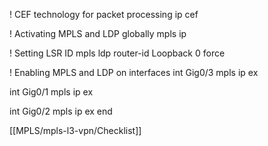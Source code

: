 ! CEF technology for packet processing
ip cef

! Activating MPLS and LDP globally
mpls ip

! Setting LSR ID
mpls ldp router-id Loopback 0 force 

! Enabling MPLS and LDP on interfaces
int Gig0/3
mpls ip
ex

int Gig0/1
mpls ip
ex

int Gig0/2
mpls ip
ex
end

[[MPLS/mpls-l3-vpn/Checklist]]